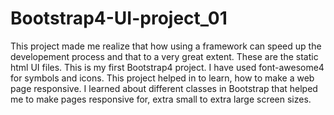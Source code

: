 # Bootstrap4-UI-project_01

This project made me realize that how using a framework can speed up the developement process
and that to a very great extent. These are the static html UI files. This is my first Bootstrap4 project.
I have used font-awesome4 for symbols and icons. This project helped in to learn,
how to make a web page responsive. I learned about different classes in Bootstrap 
that helped me to make pages responsive for, extra small to extra large screen sizes.
